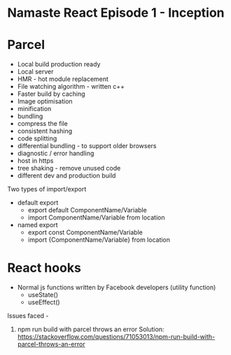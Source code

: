# Namaste React Episode 1 - Inception



# Parcel
- Local build production ready
- Local server
- HMR - hot module replacement
- File watching algorithm - written c++
- Faster build by caching
- Image optimisation
- minification 
- bundling
- compress the file
- consistent hashing
- code splitting
- differential bundling - to support older browsers
- diagnostic / error handling 
- host in https
- tree shaking - remove unused code 
- different dev and production build

Two types of import/export
 - default export 
    - export default ComponentName/Variable
    - import ComponentName/Variable from location
 - named export
    - export const ComponentName/Variable
    - import {ComponentName/Variable} from location

# React hooks
- Normal js functions written by Facebook developers (utility function)
   - useState()
   - useEffect()
   
Issues faced - 
1. npm run build with parcel throws an error
Solution: https://stackoverflow.com/questions/71053013/npm-run-build-with-parcel-throws-an-error
